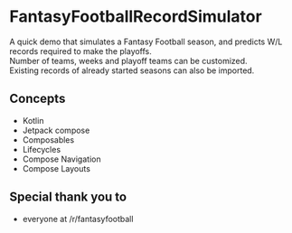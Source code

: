 # FantasyFootballRecordSimulator

A quick demo that simulates a Fantasy Football season, and predicts W/L records required to make the playoffs.  
Number of teams, weeks and playoff teams can be customized.  
Existing records of already started seasons can also be imported.

## Concepts 

  * Kotlin
  * Jetpack compose
  * Composables
  * Lifecycles
  * Compose Navigation
  * Compose Layouts

## Special thank you to  

  * everyone at /r/fantasyfootball
